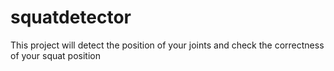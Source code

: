 # squatdetector
This project will detect the position of your joints and check the correctness of your squat position
